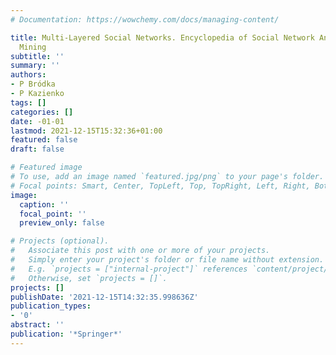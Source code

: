 ```yaml
---
# Documentation: https://wowchemy.com/docs/managing-content/

title: Multi-Layered Social Networks. Encyclopedia of Social Network Analysis and
  Mining
subtitle: ''
summary: ''
authors:
- P Bródka
- P Kazienko
tags: []
categories: []
date: -01-01
lastmod: 2021-12-15T15:32:36+01:00
featured: false
draft: false

# Featured image
# To use, add an image named `featured.jpg/png` to your page's folder.
# Focal points: Smart, Center, TopLeft, Top, TopRight, Left, Right, BottomLeft, Bottom, BottomRight.
image:
  caption: ''
  focal_point: ''
  preview_only: false

# Projects (optional).
#   Associate this post with one or more of your projects.
#   Simply enter your project's folder or file name without extension.
#   E.g. `projects = ["internal-project"]` references `content/project/deep-learning/index.md`.
#   Otherwise, set `projects = []`.
projects: []
publishDate: '2021-12-15T14:32:35.998636Z'
publication_types:
- '0'
abstract: ''
publication: '*Springer*'
---
```

